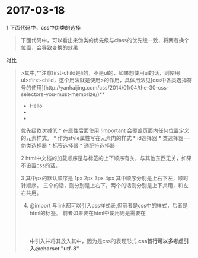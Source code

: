 # 2017-03-18
1 下面代码中，css中伪类的选择

>下面代码中，可以看出来伪类的优先级与class的优先级一致，将两者换个位置，会导致变换的效果
<style type="text/css">    
        #first li.list{color: green;}
        #first li:first-child{color: red;}
</style>
对比
><style type="text/css">    
        #first ul.list{color: green;}
        #first ul:first-child{color: red;}
</style>
>其中,**注意first-child是li的，不是ul的，如果想使用ul的话，则使用ul>:first-child，这个用法就是使用>的作用，具体用法见[css中各类选择符号的使用](http://yanhaijing.com/css/2014/01/04/the-30-css-selectors-you-must-memorize/)**
<!DOCTYPE html>
<html>
<head>
    <title></title>
</head>
<body>
<ul>
    <li class='list'>Hello</li>
    <li></li>
    <li></li>
</ul>
</body>
</html>
优先级依次减低
* 在属性后面使用 !important 会覆盖页面内任何位置定义的元素样式。
* 作为style属性写在元素内的样式
* id选择器
* 类选择器==伪类选择器
* 标签选择器
* 通配符选择器

2 html中文档的加载顺序是与标签的上下顺序有关，与其他东西无关，如果不设置css的话。

3 其中px的默认顺序是 1px 2px 3px 4px 其中顺序分别是上右下左，顺时针顺序。
  三个的话，则分别是上右下，两个的话则分别是上下共用，和左右共用。


4. @import 与link都可以引入css样式表,但前者是css中的样式，后者是html的标签。
 前者如果要在html中使用则是需要在<header></header>中引入<style type="text/css"></style>并将其放入其中，因为是css的表现形式 **css首行可以多考虑引入@charset "utf-8"**

